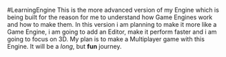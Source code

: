 #LearningEngine
This is the more advanced version of my Engine which is being built for the reason for me to understand how Game Engines work and how to make them.
In this version i am planning to make it more like a Game Engine, i am going to add an Editor, make it perform faster and i am going to focus on 
3D. My plan is to make a Multiplayer game with this Engine. It will be a _long_, but **fun** journey.
